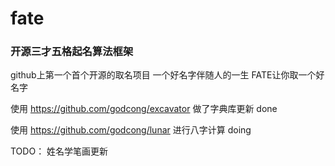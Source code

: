 # fate #
### 开源三才五格起名算法框架 ###
github上第一个首个开源的取名项目 
一个好名字伴随人的一生 
FATE让你取一个好名字 


使用 https://github.com/godcong/excavator 做了字典库更新 done  

使用 https://github.com/godcong/lunar 进行八字计算 doing  

TODO：
姓名学笔画更新

